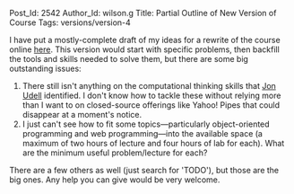 Post_Id: 2542
Author_Id: wilson.g
Title: Partial Outline of New Version of Course
Tags: versions/version-4

<p>I have put a mostly-complete draft of my ideas for a rewrite of the course online <a href="/4_0/">here</a>.  This version would start with specific problems, then backfill the tools and skills needed to solve them, but there are some big outstanding issues:</p>
<ol>
<li>There still isn't anything on the computational thinking skills that <a href="{{root_path}}/blog/2009/08/the-big-picture.html">Jon Udell</a> identified.  I don't know how to tackle these without relying more than I want to on closed-source offerings like Yahoo! Pipes that could disappear at a moment's notice.</li>
<li>I just can't see how to fit some topics&mdash;particularly object-oriented programming and web programming&mdash;into the available space (a maximum of two hours of lecture and four hours of lab for each). What are the minimum useful problem/lecture for each?</li>
</ol>
<p>There are a few others as well (just search for 'TODO'), but those are the big ones.  Any help you can give would be very welcome.</p>
